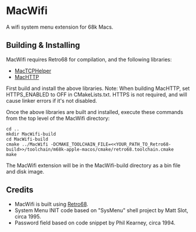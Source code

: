 # MacWifi
A wifi system menu extension for 68k Macs.

## Building & Installing
MacWifi requires Retro68 for compilation, and the following libraries:

* [MacTCPHelper](https://github.com/antscode/MacTCPHelper)
* [MacHTTP](https://github.com/antscode/MacHTTP)

First build and install the above libraries. Note: When building MacHTTP, set HTTPS_ENABLED to OFF in CMakeLists.txt. 
HTTPS is not required, and will cause linker errors if it's not disabled.

Once the above libraries are built and installed, execute these commands from the top level of the MacWifi directory:

    cd ..
    mkdir MacWifi-build
    cd MacWifi-build
    cmake ../MacWifi -DCMAKE_TOOLCHAIN_FILE=<<YOUR_PATH_TO_Retro68-build>>/toolchain/m68k-apple-macos/cmake/retro68.toolchain.cmake
    make

The MacWifi extension will be in the MacWifi-build directory as a bin file and disk image.

## Credits
* MacWifi is built using [Retro68](https://github.com/autc04/Retro68).
* System Menu INIT code based on "SysMenu" shell project by Matt Slot, circa 1995.
* Password field based on code snippet by Phil Kearney, circa 1994.